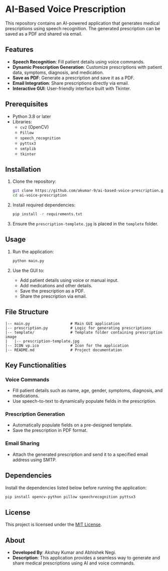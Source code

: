 # AI-Based Voice Prescription

This repository contains an AI-powered application that generates medical prescriptions using speech recognition. The generated prescription can be saved as a PDF and shared via email.

## Features
- **Speech Recognition**: Fill patient details using voice commands.
- **Dynamic Prescription Generation**: Customize prescriptions with patient data, symptoms, diagnosis, and medication.
- **Save as PDF**: Generate a prescription and save it as a PDF.
- **Email Integration**: Share prescriptions directly via email.
- **Interactive GUI**: User-friendly interface built with Tkinter.

## Prerequisites
- Python 3.8 or later
- Libraries:
  - `cv2` (OpenCV)
  - `Pillow`
  - `speech_recognition`
  - `pyttsx3`
  - `smtplib`
  - `tkinter`

## Installation

1. Clone the repository:
   ```bash
   git clone https://github.com/akumar-9/ai-based-voice-prescription.git
   cd ai-voice-prescription
   ```

2. Install required dependencies:
   ```bash
   pip install -r requirements.txt
   ```

3. Ensure the `prescription-templete.jpg` is placed in the `templete` folder.

## Usage

1. Run the application:
   ```bash
   python main.py
   ```

2. Use the GUI to:
   - Add patient details using voice or manual input.
   - Add medications and other details.
   - Save the prescription as a PDF.
   - Share the prescription via email.

## File Structure

```
|-- main.py                  # Main GUI application
|-- prescription.py          # Logic for generating prescriptions
|-- template/                # Template folder containing prescription image
|   |-- prescription-template.jpg
|-- ICON vp.ico              # Icon for the application
|-- README.md                # Project documentation
```

## Key Functionalities

### Voice Commands
- Fill patient details such as name, age, gender, symptoms, diagnosis, and medications.
- Use speech-to-text to dynamically populate fields in the prescription.

### Prescription Generation
- Automatically populate fields on a pre-designed template.
- Save the prescription in PDF format.

### Email Sharing
- Attach the generated prescription and send it to a specified email address using SMTP.

## Dependencies
Install the dependencies listed below before running the application:

```bash
pip install opencv-python pillow speechrecognition pyttsx3
```

## License
This project is licensed under the [MIT License](LICENSE).

## About
- **Developed By**: Akshay Kumar and Abhishek Negi.
- **Description**: This application provides a seamless way to generate and share medical prescriptions using AI and voice commands.
